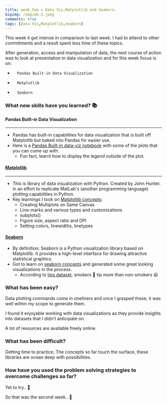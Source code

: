 ```yaml
---
title: week_two = Data Viz,Matplotlib and Seaborn.
bigimg: /img/wk-2.jpeg
comments: true
tags: [Data Viz,Matplotlib,Seaborn]
---
```


This week it got intense in comparison to last week. I had to attend to other commitments and a result spent less time of these topics.

After generation, access and manipulation of data, the next course of action was to look at presentation in data visualization and for this week focus is on:
*       Pandas Built-in Data Visualization
*       Matplotlib
*       Seaborn

### What new skills have you learned? 📚

#### Pandas Built-in Data Visualization
---
-   Pandas has built-in capabilities for data visualization that
    is built off Matplotlib but baked into Pandas for easier use.
-   Here is a [Pandas Built-in data-viz notebook] with some of the plots
    that you can come up with.
    -   Fun fact, learnt how to display the legend outside of the plot.

#### [Matplotlib]
---
-   This is library of data visualization with Python. Created by John Hunter.
    in an effort to replicate MatLab's (another programming language) plotting capabilities in Python.
-   Key learnings I took on [Matplotlib concepts]:
    -   Creating Multiplots on Same Canvas
    -   Line-marks and various types and customizations
    -   subplots()
    -   Figure size, aspect ratio and DPI
    -   Setting colors, linewidths, linetypes

#### [Seaborn]
-   By definition; Seaborn is a Python visualization library based on Matplotlib.
    It provides a high-level interface for drawing attractive statistical graphics.
-   Got to learn on [seaborn concepts] and generated some great looking
    visualizations in the process.
    -   According to [tips dataset], smokers 🚬 tip more than non-smokers 😃


### What has been easy?

Data plotting commands come in oneliners and once I grasped
these, it was well within my scope to generate them.

I found it enjoyable working with data visualizations as they provide
insights into datasets that I didn't anticipate on.

A lot of resources are available freely online.

### What has been difficult?

Getting time to practice, The concepts so far touch the surface, these libraries
are ocean deep with possibilities.

### How have you used the problem solving strategies to overcome challenges so far?

Yet to try.. 👞

So that was the second week.. 🔏



[Matplotlib]:http://matplotlib.org/
[Seaborn]: https://seaborn.pydata.org/
[Matplotlib concepts]:/notebooks/Matplotlib_concepts.html
[seaborn concepts]:/notebooks/seaborn_concepts.html
[pandas notebook]:#
[Pandas Built-in data-viz notebook]:/notebooks/pandas_builtin_data_viz.html
[tips dataset]: https://github.com/mwaskom/seaborn-data/blob/master/tips.csv

